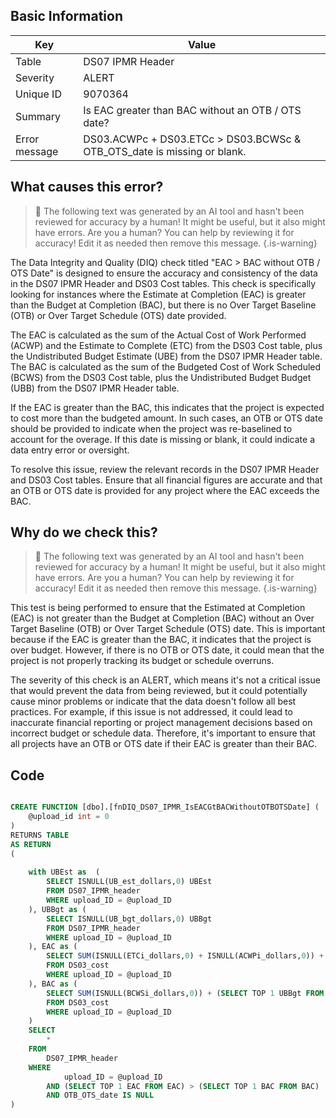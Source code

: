 ## Basic Information
| Key         | Value          |
|-------------|----------------|
| Table       | DS07 IPMR Header |
| Severity    | ALERT |
| Unique ID   | 9070364   |
| Summary     | Is EAC greater than BAC without an OTB / OTS date? |
| Error message | DS03.ACWPc + DS03.ETCc > DS03.BCWSc & OTB_OTS_date is missing or blank. |

## What causes this error?

> :robot: The following text was generated by an AI tool and hasn't been reviewed for accuracy by a human! It might be useful, but it also might have errors. Are you a human? You can help by reviewing it for accuracy! Edit it as needed then remove this message.
{.is-warning}

The Data Integrity and Quality (DIQ) check titled "EAC > BAC without OTB / OTS Date" is designed to ensure the accuracy and consistency of the data in the DS07 IPMR Header and DS03 Cost tables. This check is specifically looking for instances where the Estimate at Completion (EAC) is greater than the Budget at Completion (BAC), but there is no Over Target Baseline (OTB) or Over Target Schedule (OTS) date provided.

The EAC is calculated as the sum of the Actual Cost of Work Performed (ACWP) and the Estimate to Complete (ETC) from the DS03 Cost table, plus the Undistributed Budget Estimate (UBE) from the DS07 IPMR Header table. The BAC is calculated as the sum of the Budgeted Cost of Work Scheduled (BCWS) from the DS03 Cost table, plus the Undistributed Budget Budget (UBB) from the DS07 IPMR Header table.

If the EAC is greater than the BAC, this indicates that the project is expected to cost more than the budgeted amount. In such cases, an OTB or OTS date should be provided to indicate when the project was re-baselined to account for the overage. If this date is missing or blank, it could indicate a data entry error or oversight.

To resolve this issue, review the relevant records in the DS07 IPMR Header and DS03 Cost tables. Ensure that all financial figures are accurate and that an OTB or OTS date is provided for any project where the EAC exceeds the BAC.
## Why do we check this?

> :robot: The following text was generated by an AI tool and hasn't been reviewed for accuracy by a human! It might be useful, but it also might have errors. Are you a human? You can help by reviewing it for accuracy! Edit it as needed then remove this message.
{.is-warning}

This test is being performed to ensure that the Estimated at Completion (EAC) is not greater than the Budget at Completion (BAC) without an Over Target Baseline (OTB) or Over Target Schedule (OTS) date. This is important because if the EAC is greater than the BAC, it indicates that the project is over budget. However, if there is no OTB or OTS date, it could mean that the project is not properly tracking its budget or schedule overruns.

The severity of this check is an ALERT, which means it's not a critical issue that would prevent the data from being reviewed, but it could potentially cause minor problems or indicate that the data doesn't follow all best practices. For example, if this issue is not addressed, it could lead to inaccurate financial reporting or project management decisions based on incorrect budget or schedule data. Therefore, it's important to ensure that all projects have an OTB or OTS date if their EAC is greater than their BAC.
## Code

```sql

CREATE FUNCTION [dbo].[fnDIQ_DS07_IPMR_IsEACGtBACWithoutOTBOTSDate] (
	@upload_id int = 0
)
RETURNS TABLE
AS RETURN
(
	
	with UBEst as  (
		SELECT ISNULL(UB_est_dollars,0) UBEst
		FROM DS07_IPMR_header
		WHERE upload_ID = @upload_ID
	), UBBgt as (
		SELECT ISNULL(UB_bgt_dollars,0) UBBgt
		FROM DS07_IPMR_header
		WHERE upload_ID = @upload_ID
	), EAC as (
		SELECT SUM(ISNULL(ETCi_dollars,0) + ISNULL(ACWPi_dollars,0)) + (SELECT TOP 1 UBEst FROM UBest) EAC
		FROM DS03_cost 
		WHERE upload_ID = @upload_ID 
	), BAC as (
		SELECT SUM(ISNULL(BCWSi_dollars,0)) + (SELECT TOP 1 UBBgt FROM UBBgt) BAC
		FROM DS03_cost 
		WHERE upload_ID = @upload_ID 
	)
	SELECT 
		*
	FROM
		DS07_IPMR_header
	WHERE
			upload_ID = @upload_ID
		AND (SELECT TOP 1 EAC FROM EAC) > (SELECT TOP 1 BAC FROM BAC)
		AND OTB_OTS_date IS NULL
)
```

